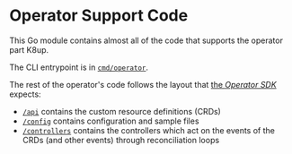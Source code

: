 # Operator Support Code

This Go module contains almost all of the code that supports the operator part K8up.

The CLI entrypoint is in [`cmd/operator`](../cmd/operator).

The rest of the operator's code follows the layout that [the _Operator SDK_](https://sdk.operatorframework.io/docs/building-operators/golang/) expects:

- [`/api`](../api/v1alpha1) contains the custom resource definitions (CRDs)
- [`/config`](../config) contains configuration and sample files
- [`/controllers`](../controllers) contains the controllers which act on the events of the CRDs (and other events) through reconciliation loops
